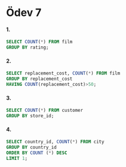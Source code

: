 # Ödev 7
#### 1.
```sql
SELECT COUNT(*) FROM film
GROUP BY rating;
```
#### 2.
```sql
SELECT replacement_cost, COUNT(*) FROM film
GROUP BY replacement_cost
HAVING COUNT(replacement_cost)>50;
```
#### 3.
```sql
SELECT COUNT(*) FROM customer
GROUP BY store_id;
```
#### 4.
```sql
SELECT country_id, COUNT(*) FROM city
GROUP BY country_id
ORDER BY COUNT (*) DESC
LIMIT 1;
```